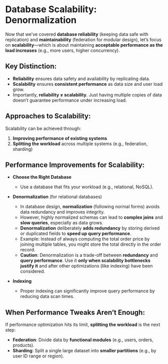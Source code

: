 # Database Scalability: Denormalization
Now that we’ve covered **database reliability** (keeping data safe with replication) and **maintainability** (federation for modular design), let’s focus on **scalability**—which is about maintaining **acceptable performance as the load increases** (e.g., more users, higher concurrency).

## Key Distinction:
* **Reliability** ensures data safety and availability by replicating data.
* **Scalability** ensures **consistent performance** as data size and user load grow.
* Importantly, **reliability ≠ scalability**. Just having multiple copies of data doesn’t guarantee performance under increasing load.

## Approaches to Scalability:
Scalability can be achieved through:
1. **Improving performance of existing systems**
2. **Splitting the workload** across multiple systems (e.g., federation, sharding)

## Performance Improvements for Scalability:
- **Choose the Right Database**
  * Use a database that fits your workload (e.g., relational, NoSQL).

- **Denormalization** (for relational databases)
  * In database design, **normalization** (following normal forms) avoids data redundancy and improves integrity.
  * However, highly normalized schemas can lead to **complex joins** and **slow queries**, especially as data grows.
  * **Denormalization** deliberately **adds redundancy** by storing derived or duplicated fields to **speed up query performance**.
  * Example: Instead of always computing the total order price by joining multiple tables, you might store the total directly in the order record.
  * **Caution**: Denormalization is a trade-off between **redundancy** and **query performance**. Use it **only when scalability bottlenecks justify it** and after other optimizations (like indexing) have been considered.

- **Indexing**
  * Proper indexing can significantly improve query performance by reducing data scan times.

## When Performance Tweaks Aren’t Enough:
If performance optimization hits its limit, **splitting the workload** is the next step:
* **Federation**: Divide data by **functional modules** (e.g., users, orders, products).
* **Sharding**: Split a single large dataset into **smaller partitions** (e.g., by user ID range or region).
